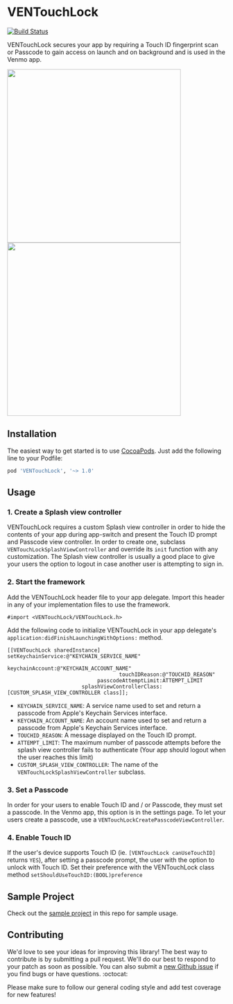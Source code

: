 VENTouchLock
=============
[![Build Status](https://travis-ci.org/venmo/VENTouchLock.svg?branch=master)](https://travis-ci.org/venmo/VENTouchLock)

VENTouchLock secures your app by requiring a Touch ID fingerprint scan or Passcode to gain access on launch and on background and is used in the Venmo app.

<img src="http://i.imgur.com/Wt8yi6k.jpg" height="400px" /> <img src="http://i.imgur.com/g4Xrse9.gif" height="400px" />

Installation
------------
The easiest way to get started is to use [CocoaPods](http://cocoapods.org/). Just add the following line to your Podfile:

```ruby
pod 'VENTouchLock', '~> 1.0'
```

Usage
-----

### 1. Create a Splash view controller
VENTouchLock requires a custom Splash view controller in order to hide the contents of your app during app-switch and present the Touch ID prompt and Passcode view controller. In order to create one, subclass ```VENTouchLockSplashViewController``` and override its ```init``` function with any customization. The Splash view controller is usually a good place to give your users the option to logout in case another user is attempting to sign in.

### 2. Start the framework
Add the VENTouchLock header file to your app delegate. Import this header in any of your implementation files to use the framework.
```obj-c
#import <VENTouchLock/VENTouchLock.h>
```
Add the following code to initialize VENTouchLock in your app delegate's ```application:didFinishLaunchingWithOptions:``` method.
```obj-c
[[VENTouchLock sharedInstance] setKeychainService:@"KEYCHAIN_SERVICE_NAME"
								  keychainAccount:@"KEYCHAIN_ACCOUNT_NAME"
                                    touchIDReason:@"TOUCHID_REASON"
                             passcodeAttemptLimit:ATTEMPT_LIMIT
                        splashViewControllerClass:[CUSTOM_SPLASH_VIEW_CONTROLLER class]];
```

* `KEYCHAIN_SERVICE_NAME`: A service name used to set and return a passcode from Apple's Keychain Services interface.
* `KEYCHAIN_ACCOUNT_NAME`: An account name used to set and return a passcode from Apple's Keychain Services interface.
* `TOUCHID_REASON`: A message displayed on the Touch ID prompt.
* `ATTEMPT_LIMIT`: The maximum number of passcode attempts before the splash view controller fails to authenticate (Your app should logout when the user reaches this limit)
* `CUSTOM_SPLASH_VIEW_CONTROLLER`: The name of the ```VENTouchLockSplashViewController``` subclass.

### 3. Set a Passcode
In order for your users to enable Touch ID and / or Passcode, they must set a passcode. In the Venmo app, this option is in the settings page. To let your users create a passcode, use a ```VENTouchLockCreatePasscodeViewController```.

### 4. Enable Touch ID
If the user's device supports Touch ID (ie. ```[VENTouchLock canUseTouchID]``` returns ```YES```), after setting a passcode prompt, the user with the option to unlock with Touch ID. Set their preference with the VENTouchLock class method ```setShouldUseTouchID:(BOOL)preference``` 

Sample Project
--------------
Check out the [sample project](https://github.com/venmo/VENTouchLock/tree/master/VENTouchLockSample) in this repo for sample usage.

Contributing
------------

We'd love to see your ideas for improving this library! The best way to contribute is by submitting a pull request. We'll do our best to respond to your patch as soon as possible. You can also submit a [new Github issue](https://github.com/venmo/VENTouchLock/issues/new) if you find bugs or have questions. :octocat:

Please make sure to follow our general coding style and add test coverage for new features!
